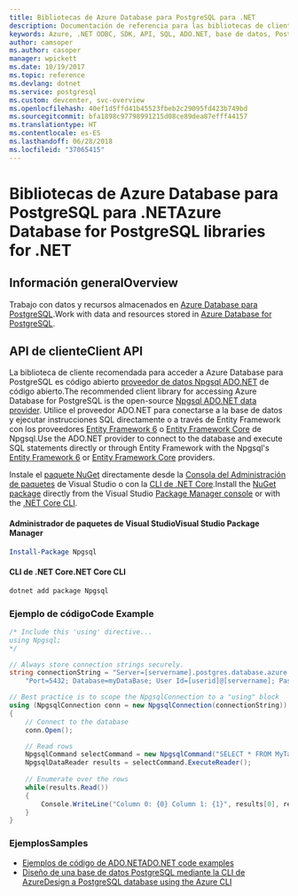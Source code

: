 ```yaml
---
title: Bibliotecas de Azure Database para PostgreSQL para .NET
description: Documentación de referencia para las bibliotecas de cliente de .NET para Azure Database para PostgreSQL
keywords: Azure, .NET ODBC, SDK, API, SQL, ADO.NET, base de datos, PostGres, PostgreSQL
author: camsoper
ms.author: casoper
manager: wpickett
ms.date: 10/19/2017
ms.topic: reference
ms.devlang: dotnet
ms.service: postgresql
ms.custom: devcenter, svc-overview
ms.openlocfilehash: 40ef1d5ffd41b45523fbeb2c29095fd423b749bd
ms.sourcegitcommit: bfa1898c97798991215d08ce89dea87efff44157
ms.translationtype: HT
ms.contentlocale: es-ES
ms.lasthandoff: 06/28/2018
ms.locfileid: "37065415"
---
```

# <a name="azure-database-for-postgresql-libraries-for-net"></a><span data-ttu-id="d316b-104">Bibliotecas de Azure Database para PostgreSQL para .NET</span><span class="sxs-lookup"><span data-stu-id="d316b-104">Azure Database for PostgreSQL libraries for .NET</span></span>

## <a name="overview"></a><span data-ttu-id="d316b-105">Información general</span><span class="sxs-lookup"><span data-stu-id="d316b-105">Overview</span></span>

<span data-ttu-id="d316b-106">Trabajo con datos y recursos almacenados en [Azure Database para PostgreSQL](https://docs.microsoft.com/azure/postgresql/).</span><span class="sxs-lookup"><span data-stu-id="d316b-106">Work with data and resources stored in [Azure Database for PostgreSQL](https://docs.microsoft.com/azure/postgresql/).</span></span>

## <a name="client-api"></a><span data-ttu-id="d316b-107">API de cliente</span><span class="sxs-lookup"><span data-stu-id="d316b-107">Client API</span></span>

<span data-ttu-id="d316b-108">La biblioteca de cliente recomendada para acceder a Azure Database para PostgreSQL es código abierto [proveedor de datos Npgsql ADO.NET](http://www.npgsql.org/) de código abierto.</span><span class="sxs-lookup"><span data-stu-id="d316b-108">The recommended client library for accessing Azure Database for PostgreSQL is the open-source [Npgsql ADO.NET data provider](http://www.npgsql.org/).</span></span> <span data-ttu-id="d316b-109">Utilice el proveedor ADO.NET para conectarse a la base de datos y ejecutar instrucciones SQL directamente o a través de Entity Framework con los proveedores [Entity Framework 6](http://www.npgsql.org/ef6/index.html) o [Entity Framework Core](http://www.npgsql.org/efcore/index.html) de Npgsql.</span><span class="sxs-lookup"><span data-stu-id="d316b-109">Use the ADO.NET provider to connect to the database and execute SQL statements directly or through Entity Framework with the Npgsql's [Entity Framework 6](http://www.npgsql.org/ef6/index.html) or [Entity Framework Core](http://www.npgsql.org/efcore/index.html) providers.</span></span>

<span data-ttu-id="d316b-110">Instale el [paquete NuGet](https://www.nuget.org/packages/Npgsql) directamente desde la [Consola del Administración de paquetes][PackageManager] de Visual Studio o con la [CLI de .NET Core][DotNetCLI].</span><span class="sxs-lookup"><span data-stu-id="d316b-110">Install the [NuGet package](https://www.nuget.org/packages/Npgsql) directly from the Visual Studio [Package Manager console][PackageManager] or with the [.NET Core CLI][DotNetCLI].</span></span>

#### <a name="visual-studio-package-manager"></a><span data-ttu-id="d316b-111">Administrador de paquetes de Visual Studio</span><span class="sxs-lookup"><span data-stu-id="d316b-111">Visual Studio Package Manager</span></span>

```powershell
Install-Package Npgsql
```

#### <a name="net-core-cli"></a><span data-ttu-id="d316b-112">CLI de .NET Core</span><span class="sxs-lookup"><span data-stu-id="d316b-112">.NET Core CLI</span></span>

```bash
dotnet add package Npgsql
```

### <a name="code-example"></a><span data-ttu-id="d316b-113">Ejemplo de código</span><span class="sxs-lookup"><span data-stu-id="d316b-113">Code Example</span></span>

```csharp
/* Include this 'using' directive...
using Npgsql;
*/

// Always store connection strings securely. 
string connectionString = "Server=[servername].postgres.database.azure.com; " +
    "Port=5432; Database=myDataBase; User Id=[userid]@[servername]; Password=password;";

// Best practice is to scope the NpgsqlConnection to a "using" block
using (NpgsqlConnection conn = new NpgsqlConnection(connectionString))
{
    // Connect to the database
    conn.Open();

    // Read rows
    NpgsqlCommand selectCommand = new NpgsqlCommand("SELECT * FROM MyTable", conn);
    NpgsqlDataReader results = selectCommand.ExecuteReader();
    
    // Enumerate over the rows
    while(results.Read())
    {
        Console.WriteLine("Column 0: {0} Column 1: {1}", results[0], results[1]);
    }
}
```

### <a name="samples"></a><span data-ttu-id="d316b-114">Ejemplos</span><span class="sxs-lookup"><span data-stu-id="d316b-114">Samples</span></span>

- [<span data-ttu-id="d316b-115">Ejemplos de código de ADO.NET</span><span class="sxs-lookup"><span data-stu-id="d316b-115">ADO.NET code examples</span></span>](/dotnet/framework/data/adonet/ado-net-code-examples)
- [<span data-ttu-id="d316b-116">Diseño de una base de datos PostgreSQL mediante la CLI de Azure</span><span class="sxs-lookup"><span data-stu-id="d316b-116">Design a PostgreSQL database using the Azure CLI</span></span>](https://docs.microsoft.com/azure/postgresql/tutorial-design-database-using-azure-cli)


[PackageManager]: https://docs.microsoft.com/nuget/tools/package-manager-console
[DotNetCLI]: https://docs.microsoft.com/dotnet/core/tools/dotnet-add-package
